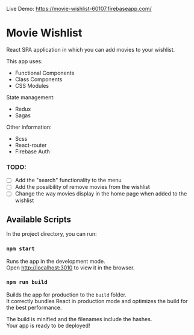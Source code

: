Live Demo: https://movie-wishlist-60107.firebaseapp.com/

# Movie Wishlist 
React SPA application in which you can add movies to your wishlist.

This app uses:
- Functional Components
- Class Components
- CSS Modules

State management:
- Redux
- Sagas

Other information:
- Scss
- React-router
- Firebase Auth

### TODO:
- [ ] Add the "search" functionality to the menu
- [ ] Add the possibility of remove movies from the wishlist
- [ ] Change the way movies display in the home page when added to the wishlist

## Available Scripts

In the project directory, you can run:

### `npm start`

Runs the app in the development mode.<br>
Open [http://localhost:3010](http://localhost:3010) to view it in the browser.

### `npm run build`

Builds the app for production to the `build` folder.<br>
It correctly bundles React in production mode and optimizes the build for the best performance.

The build is minified and the filenames include the hashes.<br>
Your app is ready to be deployed!

